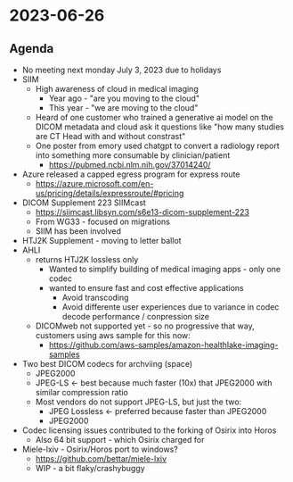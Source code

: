 # 2023-06-26

## Agenda

* No meeting next monday July 3, 2023 due to holidays
* SIIM
  * High awareness of cloud in medical imaging
    * Year ago - "are you moving to the cloud"
    * This year - "we are moving to the cloud"
  * Heard of one customer who trained a generative ai model on the DICOM metadata and cloud ask it
    questions like "how many studies are CT Head with and without constrast"
  * One poster from emory used chatgpt to convert a radiology report into something more consumable by clinician/patient
    * https://pubmed.ncbi.nlm.nih.gov/37014240/
 * Azure released a capped egress program for express route
   * https://azure.microsoft.com/en-us/pricing/details/expressroute/#pricing
* DICOM Supplement 223 SIIMcast
  * https://siimcast.libsyn.com/s6e13-dicom-supplement-223
  * From WG33 - focused on migrations
  * SIIM has been involved
* HTJ2K Supplement - moving to letter ballot
* AHLI
  * returns HTJ2K lossless only
    * Wanted to simplify building of medical imaging apps - only one codec 
    * wanted to ensure fast and cost effective applications
      * Avoid transcoding
      * Avoid differente user experiences due to variance in codec decode performance / conpression size
  * DICOMweb not supported yet - so no progressive that way, customers using aws sample for this now:
    * https://github.com/aws-samples/amazon-healthlake-imaging-samples
 * Two best DICOM codecs for archviing (space)
    * JPEG2000
    * JPEG-LS <- best because much faster (10x) that JPEG2000 with similar compression ratio
    * Most vendors do not support JPEG-LS, but just the two:
      * JPEG Lossless <- preferred because faster than JPEG2000
      * JPEG2000
* Codec licensing issues contributed to the forking of Osirix into Horos
    * Also 64 bit support - which Osirix charged for
* Miele-lxiv - Osirix/Horos port to windows?
  * https://github.com/bettar/miele-lxiv  
  * WIP - a bit flaky/crashybuggy